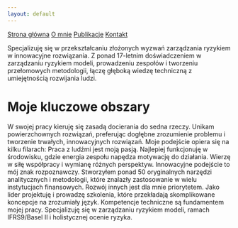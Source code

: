 ```yaml
---
layout: default
---
```

<div id="myMenu">
  <a href="/" class="menu-option">Strona główna</a>
  <a href="/about" class="menu-option">O mnie</a>
  <a href="/publications" class="menu-option">Publikacje</a>
  <a href="/contact" class="menu-option">Kontakt</a>
</div>

Specjalizuję się w przekształcaniu złożonych wyzwań zarządzania ryzykiem w innowacyjne rozwiązania. Z ponad 17-letnim doświadczeniem w zarządzaniu ryzykiem modeli, prowadzeniu zespołów i tworzeniu przełomowych metodologii, łączę głęboką wiedzę techniczną z umiejętnością rozwijania ludzi.

# Moje kluczowe obszary
W swojej pracy kieruję się zasadą docierania do sedna rzeczy. Unikam powierzchownych rozwiązań, preferując dogłębne zrozumienie problemu i tworzenie trwałych, innowacyjnych rozwiązań. Moje podejście opiera się na kilku filarach:
Praca z ludźmi jest moją pasją. Najlepiej funkcjonuję w środowisku, gdzie energia zespołu napędza motywację do działania. Wierzę w siłę współpracy i wymianę różnych perspektyw.
Innowacyjne podejście to mój znak rozpoznawczy. Stworzyłem ponad 50 oryginalnych narzędzi analitycznych i metodologii, które znalazły zastosowanie w wielu instytucjach finansowych.
Rozwój innych jest dla mnie priorytetem. Jako lider projektuję i prowadzę szkolenia, które przekładają skomplikowane koncepcje na zrozumiały język.
Kompetencje techniczne są fundamentem mojej pracy. Specjalizuję się w zarządzaniu ryzykiem modeli, ramach IFRS9/Basel II i holistycznej ocenie ryzyka.
